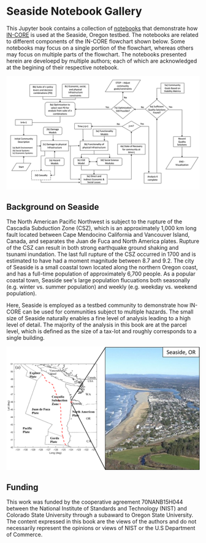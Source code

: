 # Seaside Notebook Gallery

This Jupyter book contains a collection of [notebooks](https://jupyter.org/) that demonstrate how [IN-CORE](https://incore.ncsa.illinois.edu/) is used at the Seaside, Oregon testbed. The notebooks are related to different components of the IN-CORE flowchart shown below. Some notebooks may focus on a single portion of the flowchart, whereas others may focus on multiple parts of the flowchart. The notebooks presented herein are develoepd by multiple authors; each of which are acknowledged at the begining of their respective notebook.


![flowchart](images/Flowchart_0.png)


## Background on Seaside

The North American Pacific Northwest is subject to the rupture of the Cascadia Subduction Zone (CSZ), which is an approximately 1,000 km long fault located between Cape Mendocino California and Vancouver Island, Canada, and separates the Juan de Fuca and North America plates. Rupture of the CSZ can result in both strong earthquake ground shaking and tsunami inundation. The last full rupture of the CSZ occurred in 1700 and is estimated to have had a moment magnitude between 8.7 and 9.2. The city of Seaside is a small coastal town located along the northern Oregon coast, and has a full-time population of approximately 6,700 people. As a popular coastal town, Seaside see's large population flucuations both seasonally (e.g. winter vs. summer population) and weekly (e.g. weekday vs. weekend population). 

Here, Seaside is employed as a testbed community to demonstrate how IN-CORE can be used for communities subject to multiple hazards. The small size of Seaside naturally enables a fine level of analysis leading to a high level of detail. The majority of the analysis in this book are at the parcel level, which is defined as the size of a tax-lot and roughly corresponds to a single building.  

![seaside](images/seaside.png)



## Funding


This work was funded by the cooperative agreement 70NANB15H044 between the National Institute of Standards and Technology (NIST) and Colorado State University through a subaward to Oregon State University. The content expressed in this book are the views of the authors and do not necessarily represent the opinions or views of NIST or the U.S Department of Commerce.

<!-- ![NIST](images/NIST_logo.png){height=250} 
![OSU](images/OSU_logo.png)
![CSU](images/CSU_logo.png)
![NCSA](images/NCSA_logo.png) -->


